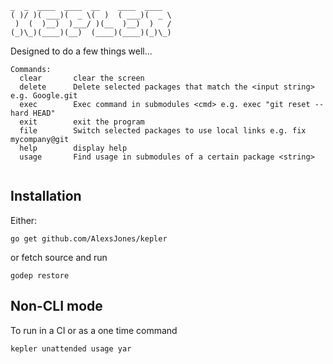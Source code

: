 ```
_  _  ____  ____  __    ____  ____
( )/ )( ___)(  _ \(  )  ( ___)(  _ \
 )  (  )__)  )___/ )(__  )__)  )   /
(_)\_)(____)(__)  (____)(____)(_)\_)
```

Designed to do a few things well...

```
Commands:
  clear       clear the screen
  delete      Delete selected packages that match the <input string> e.g. Google.git
  exec        Exec command in submodules <cmd> e.g. exec "git reset --hard HEAD"
  exit        exit the program
  file        Switch selected packages to use local links e.g. fix mycompany@git
  help        display help
  usage       Find usage in submodules of a certain package <string>


```
## Installation

Either:

```
go get github.com/AlexsJones/kepler
```

or fetch source and run
```
godep restore
```

## Non-CLI mode

To run in a CI or as a one time command

```
kepler unattended usage yar
```
